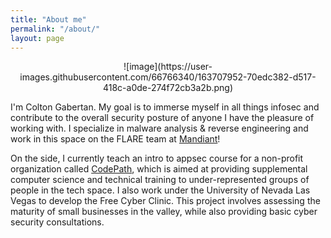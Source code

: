 ```yaml
---
title: "About me"
permalink: "/about/"
layout: page
---
```


<div style="text-align: center;">
![image](https://user-images.githubusercontent.com/66766340/163707952-70edc382-d517-418c-a0de-274f72cb3a2b.png)
</div>

I'm Colton Gabertan. My goal is to immerse myself in all things infosec and contribute to the overall security posture of anyone I have the pleasure of working with. I specialize in malware analysis & reverse engineering and work in this space on the FLARE team at [Mandiant]!

On the side, I currently teach an intro to appsec course for a non-profit organization called [CodePath], which is aimed at providing supplemental computer science and technical training to under-represented groups of people in the tech space. I also work under the University of Nevada Las Vegas to develop the Free Cyber Clinic. This project involves assessing the maturity of small businesses in the valley, while also providing basic cyber security consultations.

[Mandiant]: https://www.mandiant.com/
[CodePath]: https://codepath.org/
